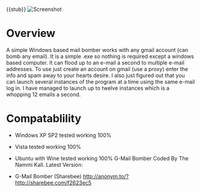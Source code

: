 {{stub}}
![Screenshot ](File:Bomber.jpg)

# Overview #

A simple Windows based mail bomber works with any gmail account (can bomb any email). It is a simple .exe so nothing is required except a windows based computer. It can flood up to an e-mail a second to multiple e-mail addresses. To use just create an account on gmail (use a proxy) enter the info and spam away to your hearts desire. I also just figured out that you can launch several instances of the program at a time using the same e-mail log in. I have managed to launch up to twelve instances which is a whopping 12 emails a second. 

# Compatablility #


* Windows XP SP2 tested working 100%
* Vista tested working 100%
* Ubuntu with Wine tested working 100%
G-Mail Bomber Coded By The Nammi Kall. 
Latest Version:

* G-Mail Bomber (Sharebee) <http://anonym.to/?http://sharebee.com/f2623ec5>

